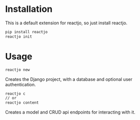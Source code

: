 # Installation
This is a default extension for reactjo, so just install reactjo.

```bash
pip install reactjo
reactjo init
```

# Usage

```bash
reactjo new
```

Creates the Django project, with a database and optional user authentication.

```bash
reactjo c
// or
reactjo content
```
Creates a model and CRUD api endpoints for interacting with it.
